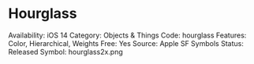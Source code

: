 # Hourglass

Availability: iOS 14
Category: Objects & Things
Code: hourglass
Features: Color, Hierarchical, Weights
Free: Yes
Source: Apple SF Symbols
Status: Released
Symbol: hourglass2x.png